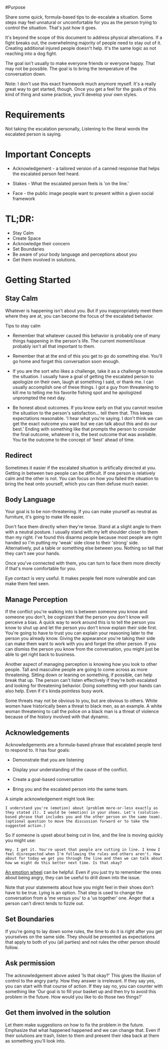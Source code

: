 #Purpose 

Share some quick, formula-based tips to de-escalate a situation. Some steps may feel unnatural or uncomfortable for you as the person trying to control the situation. That's just how it goes. 

It's beyond the scope of this document to address physical altercations. If a fight breaks out, the overwhelming majority of people need to stay out of it. Creating additional injured people doesn't help. It's the same logic as not reaching into a dog fight. 

The goal isn't usually to make everyone friends or everyone happy. That may not be possible. The goal is to bring the temperature of the conversation down. 

Note: I don't use this exact framework much anymore myself. It's a really great way to get started, though. Once you get a feel for the goals of this kind of thing and some practice, you'll develop your own styles.

# Requirements 

Not taking the escalation personally, Listening to the literal words the escalated person is saying. 

# Important Concepts

* Acknowledgement - a tailored version of a canned response that helps the escalated person feel heard.

* Stakes - What the escalated person feels is 'on the line.' 

* Face - the public image people want to present within a given social framework

# TL;DR:

* Stay Calm
* Create Space
* Acknowledge their concern
* Set Boundaries
* Be aware of your body language and perceptions about you
* Get them involved in solutions.

# Getting Started

## Stay Calm 

Whatever is happening isn't about you. But if you inappropriately meet them where they are at, you can become the focus of the escalated behavior. 

Tips to stay calm

* Remember that whatever caused this behavior is probably one of many things happening in the person's life. The current moment/issue probably isn't all that important to them. 

* Remember that at the end of this you get to go do something else. You'll go home and forget this conversation soon enough. 

* If you are the sort who likes a challenge, take it as a challenge to resolve the situation. I usually have a goal of getting the escalated person to apologize on their own, laugh at something I said, or thank me. I can usually accomplish one of these things.   I got a guy from threatening to kill me to telling me his favorite fishing spot and he apologized unprompted the next day.

* Be honest about outcomes. If you know early on that you cannot resolve the situation to the person's satisfaction... tell them that. This keeps expectations reasonable. 'I hear what you're saying. I don't think we can get the exact outcome you want but we can talk about this and do our best.' Ending with something like that prompts the person to consider the final outcome, whatever it is, the best outcome that was available. You tie the outcome to the concept of 'best' ahead of time. 


## Redirect

Sometimes it easier if the escalated situation is artifically directed at you. Getting in between two people can be difficult. If one person is relatively calm and the other is not. You can focus on how you failed the situation to bring the heat onto yourself, which you can then defuse much easier. 

## Body Language 

Your goal is to be non-threatening. If you can make yourself as neutral as furniture, it's going to make life easier. 

Don't face them directly when they're tense. Stand at a slight angle to them with a neutral posture. I usually stand with my left shoulder closer to them than my right. I've found this disarms people because most people are right handed so I'm putting my 'weak' side close to their 'strong' side. Alternatively, put a table or something else between you. Nothing so tall that they can't see your hands. 

Once you've connected with them, you can turn to face them more directly if that's more comfortable for you.

Eye contact is very useful. It makes people feel more vulnerable and can make them feel seen.

## Manage Perception

If the conflict you're walking into is between someone you know and someone you don't, be cognizant that the person you don't know will perceive a bias. A quick way to work around this is to tell the person you know to shut up and let the person you don't know explain their side first. You're going to have to trust you can explain your reasoning later to the person you already know. Giving the appearance you're taking their side can make them want to work with you and forget the other person. If you can dismiss the person you know from the conversation, you might just be able to get right back to business. 

Another aspect of managing perception is knowing how you look to other people. Tall and masculine people are going to come across as more threatening. Sitting down or leaning on something, if possible, can help break that up. The person can't listen effectively if they're both escalated and looking for threatening behavior. Doing something with your hands can also help. Even if it's kinda pointless busy work. 

Some threats may not be obvious to you, but are obvious to others. White women have historically been a threat to black men, as an example. A white woman threatening to call the police on a black man is a threat of violence because of the history involved with that dynamic. 

## Acknowledgements

Acknowledgements are a formula-based phrase that escalated people tend to respond to. It has four goals:

   * Demonstrate that you are listening 

   * Display your understanding of the cause of the conflict.

   * Create a goal-based conversation 

   * Bring you and the escalated person into the same team. 

A simple acknowledgement might look like:

``` I understand you're (emotion) about (problem more-or-less exactly as they stated it). I would be (emotion) in your shoes. Let's (solution-based phrase that includes you and the other person on the same team). (optional question to move the discussion forward or to take the suggested action.) ```

So if someone is upset about being cut in line, and the line is moving quickly you might use:

``` Hey. I get it. You're upset that people are cutting in line. I know I feel disrespected when I'm following the rules and others aren't. How about for today we get you through the line and then we can talk about how we might do this better next time. Is that okay? ```

[An emotion wheel](https://www.reddit.com/media?url=https%3A%2F%2Fexternal-preview.redd.it%2Femotional-wheel-a-resource-for-better-understanding-emotions-v0-HopRGhzMiGi9RriTf0qI17ekK_Pbye-nCRWI03oBoGE.jpg) can be helpful. Even if you just try to remember the ones about being angry, they can be useful to drill down into the issue.

Note that your statements about how you might feel in their shoes don't have to be true. Lying is an option. That step is used to change the conversation from a 'me versus you' to a 'us together' one. Anger that a person can't direct tends to fizzle out.

## Set Boundaries 

If you're going to lay down some rules, the time to do it is right after you get yourselves on the same side. They should be presented as expectations that apply to both of you (all parties) and not rules the other person should follow. 

## Ask permission 

The acknowledgement above asked 'Is that okay?' This gives the illusion of control to the angry party. How they answer is irrelevant. If they say yes, you can start with that course of action. If they say no, you can counter with something like 'Our goal is to fill your basket up and then try to avoid this problem in the future. How would you like to do those two things?'

## Get them involved in the solution 

Let them make suggestions on how to fix the problem in the future. Emphasize that what happened happened and we can change that. Even if their solutions are trash, listen to them and present their idea back at them as something you'll look into. 



